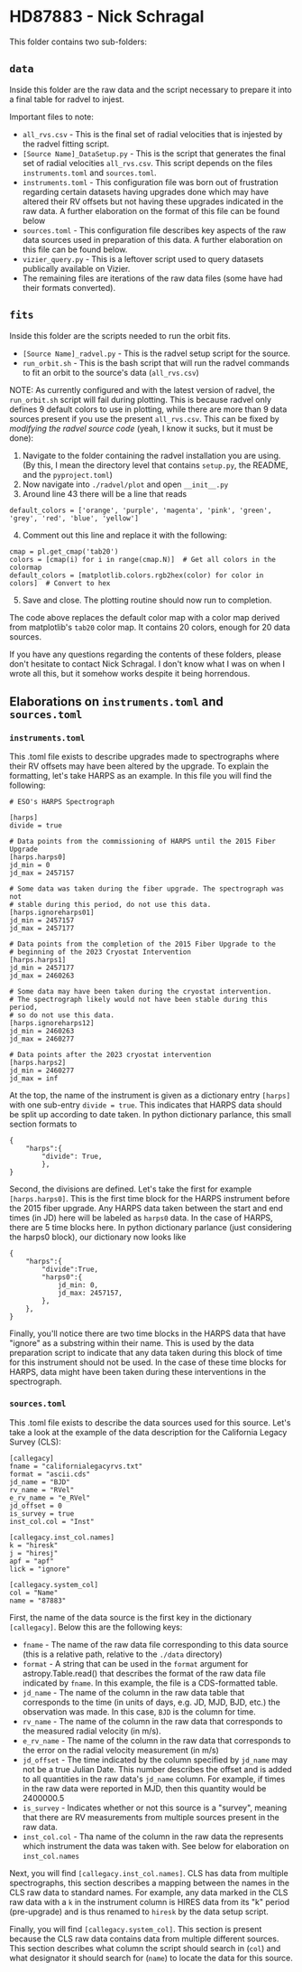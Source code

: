 # HD87883 - Nick Schragal

This folder contains two sub-folders:

## `data`

Inside this folder are the raw data and the script necessary to prepare it into a final table for radvel to injest.

Important files to note:
- `all_rvs.csv` - This is the final set of radial velocities that is injested by the radvel fitting script.
- `[Source Name]_DataSetup.py` - This is the script that generates the final set of radial velocities `all_rvs.csv`. This script depends on the files `instruments.toml` and `sources.toml`.
- `instruments.toml` - This configuration file was born out of frustration regarding certain datasets having upgrades done which may have altered their RV offsets but not having these upgrades indicated in the raw data. A further elaboration on the format of this file can be found below
- `sources.toml` - This configuration file describes key aspects of the raw data sources used in preparation of this data. A further elaboration on this file can be found below.
- `vizier_query.py` - This is a leftover script used to query datasets publically available on Vizier.
- The remaining files are iterations of the raw data files (some have had their formats converted).

## `fits`

Inside this folder are the scripts needed to run the orbit fits.

- `[Source Name]_radvel.py` - This is the radvel setup script for the source.
- `run_orbit.sh` - This is the bash script that will run the radvel commands to fit an orbit to the source's data (`all_rvs.csv`)

NOTE: As currently configured and with the latest version of radvel, the `run_orbit.sh` script will fail during plotting. This is because radvel only defines 9 default colors to use in plotting, while there are more than 9 data sources present if you use the present `all_rvs.csv`. This can be fixed by *modifying the radvel source code* (yeah, I know it sucks, but it must be done):
1. Navigate to the folder containing the radvel installation you are using. (By this, I mean the directory level that contains `setup.py`, the README, and the `pyproject.toml`)
2. Now navigate into `./radvel/plot` and open `__init__.py`
3. Around line 43 there will be a line that reads
```
default_colors = ['orange', 'purple', 'magenta', 'pink', 'green', 'grey', 'red', 'blue', 'yellow']
```
4. Comment out this line and replace it with the following:
```
cmap = pl.get_cmap('tab20')
colors = [cmap(i) for i in range(cmap.N)]  # Get all colors in the colormap
default_colors = [matplotlib.colors.rgb2hex(color) for color in colors]  # Convert to hex
```
5. Save and close. The plotting routine should now run to completion.

The code above replaces the default color map with a color map derived from matplotlib's `tab20` color map. It contains 20 colors, enough for 20 data sources.

If you have any questions regarding the contents of these folders, please don't hesitate to contact Nick Schragal. I don't know what I was on when I wrote all this, but it somehow works despite it being horrendous.

## Elaborations on `instruments.toml` and `sources.toml`

### `instruments.toml`

This .toml file exists to describe upgrades made to spectrographs where their RV offsets may have been altered by the upgrade. To explain the formatting, let's take HARPS as an example. In this file you will find the following:
```
# ESO's HARPS Spectrograph

[harps]
divide = true

# Data points from the commissioning of HARPS until the 2015 Fiber Upgrade
[harps.harps0]
jd_min = 0
jd_max = 2457157

# Some data was taken during the fiber upgrade. The spectrograph was not
# stable during this period, do not use this data.
[harps.ignoreharps01]
jd_min = 2457157
jd_max = 2457177

# Data points from the completion of the 2015 Fiber Upgrade to the
# beginning of the 2023 Cryostat Intervention
[harps.harps1]
jd_min = 2457177
jd_max = 2460263

# Some data may have been taken during the cryostat intervention.
# The spectrograph likely would not have been stable during this period,
# so do not use this data.
[harps.ignoreharps12]
jd_min = 2460263
jd_max = 2460277

# Data points after the 2023 cryostat intervention
[harps.harps2]
jd_min = 2460277
jd_max = inf
```
At the top, the name of the instrument is given as a dictionary entry `[harps]` with one sub-entry `divide = true`. This indicates that HARPS data should be split up according to date taken. In python dictionary parlance, this small section formats to 
```
{
    "harps":{
        "divide": True,
        },
}
```

Second, the divisions are defined. Let's take the first for example `[harps.harps0]`. This is the first time block for the HARPS instrument before the 2015 fiber upgrade. Any HARPS data taken between the start and end times (in JD) here will be labeled as `harps0` data. In the case of HARPS, there are 5 time blocks here. In python dictionary parlance (just considering the harps0 block), our dictionary now looks like
```
{
    "harps":{
        "divide":True,
        "harps0":{
            jd_min: 0,
            jd_max: 2457157,
        },
    },
}
```

Finally, you'll notice there are two time blocks in the HARPS data that have "ignore" as a substring within their name. This is used by the data preparation script to indicate that any data taken during this block of time for this instrument should not be used. In the case of these time blocks for HARPS, data might have been taken during these interventions in the spectrograph.

### `sources.toml`

This .toml file exists to describe the data sources used for this source. Let's take a look at the example of the data description for the California Legacy Survey (CLS):

```
[callegacy]
fname = "californialegacyrvs.txt"
format = "ascii.cds"
jd_name = "BJD"
rv_name = "RVel"
e_rv_name = "e_RVel"
jd_offset = 0
is_survey = true
inst_col.col = "Inst"

[callegacy.inst_col.names]
k = "hiresk"
j = "hiresj"
apf = "apf"
lick = "ignore"

[callegacy.system_col]
col = "Name"
name = "87883"
```

First, the name of the data source is the first key in the dictionary `[callegacy]`. Below this are the following keys:
- `fname` - The name of the raw data file corresponding to this data source (this is a relative path, relative to the `./data` directory)
- `format` - A string that can be used in the `format` argument for astropy.Table.read() that describes the format of the raw data file indicated by `fname`. In this example, the file is a CDS-formatted table.
- `jd_name` - The name of the column in the raw data table that corresponds to the time (in units of days, e.g. JD, MJD, BJD, etc.) the observation was made. In this case, `BJD` is the column for time.
- `rv_name` - The name of the column in the raw data that corresponds to the measured radial velocity (in m/s).
- `e_rv_name` - The name of the column in the raw data that corresponds to the error on the radial velocity measurement (in m/s)
- `jd_offset` - The time indicated by the column specified by `jd_name` may not be a true Julian Date. This number describes the offset and is added to all quantities in the raw data's `jd_name` column. For example, if times in the raw data were reported in MJD, then this quantity would be 2400000.5
- `is_survey` - Indicates whether or not this source is a "survey", meaning that there are RV measurements from multiple sources present in the raw data.
- `inst_col.col` - Tha name of the column in the raw data the represents which instrument the data was taken with. See below for elaboration on `inst_col.names`

Next, you will find `[callegacy.inst_col.names]`. CLS has data from multiple spectrographs, this section describes a mapping between the names in the CLS raw data to standard names. For example, any data marked in the CLS raw data with a `k` in the instrument column is HIRES data from its "k" period (pre-upgrade) and is thus renamed to `hiresk` by the data setup script.

Finally, you will find `[callegacy.system_col]`. This section is present because the CLS raw data contains data from multiple different sources. This section describes what column the script should search in (`col`) and what designator it should search for (`name`) to locate the data for this source.